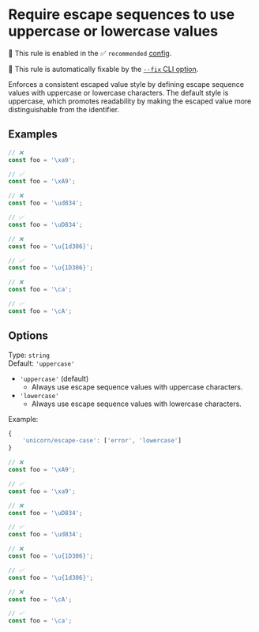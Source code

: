 # Require escape sequences to use uppercase or lowercase values

💼 This rule is enabled in the ✅ `recommended` [config](https://github.com/sindresorhus/eslint-plugin-unicorn#preset-configs-eslintconfigjs).

🔧 This rule is automatically fixable by the [`--fix` CLI option](https://eslint.org/docs/latest/user-guide/command-line-interface#--fix).

<!-- end auto-generated rule header -->
<!-- Do not manually modify this header. Run: `npm run fix:eslint-docs` -->

Enforces a consistent escaped value style by defining escape sequence values with uppercase or lowercase characters. The default style is uppercase, which promotes readability by making the escaped value more distinguishable from the identifier.

## Examples

```js
// ❌
const foo = '\xa9';

// ✅
const foo = '\xA9';
```

```js
// ❌
const foo = '\ud834';

// ✅
const foo = '\uD834';
```

```js
// ❌
const foo = '\u{1d306}';

// ✅
const foo = '\u{1D306}';
```

```js
// ❌
const foo = '\ca';

// ✅
const foo = '\cA';
```

## Options

Type: `string`\
Default: `'uppercase'`

- `'uppercase'` (default)
  - Always use escape sequence values with uppercase characters.
- `'lowercase'`
  - Always use escape sequence values with lowercase characters.

Example:

```js
{
	'unicorn/escape-case': ['error', 'lowercase']
}
```

```js
// ❌
const foo = '\xA9';

// ✅
const foo = '\xa9';
```

```js
// ❌
const foo = '\uD834';

// ✅
const foo = '\ud834';
```

```js
// ❌
const foo = '\u{1D306}';

// ✅
const foo = '\u{1d306}';
```

```js
// ❌
const foo = '\cA';

// ✅
const foo = '\ca';
```
